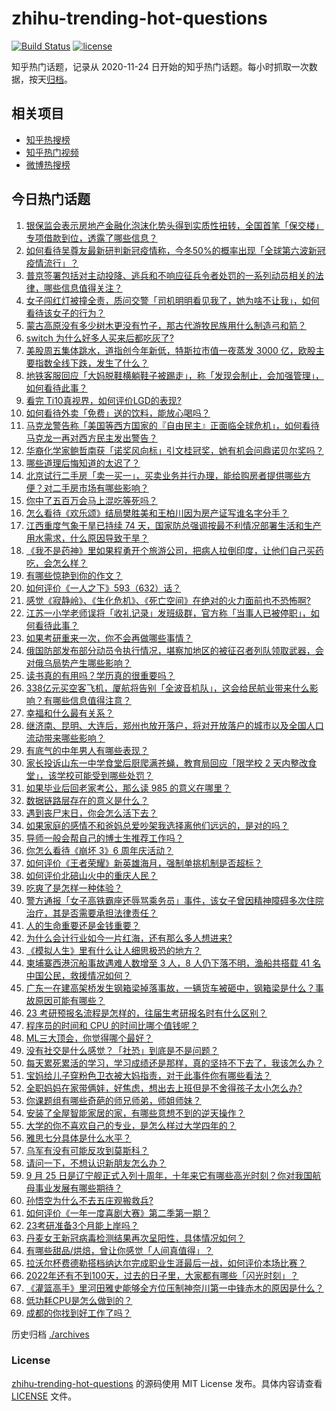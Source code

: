 # zhihu-trending-hot-questions

[![Build Status](https://github.com/justjavac/zhihu-trending-hot-questions/workflows/ci/badge.svg?branch=master)](https://github.com/justjavac/zhihu-trending-hot-questions/actions)
[![license](https://img.shields.io/github/license/justjavac/zhihu-trending-hot-questions)](https://github.com/justjavac/zhihu-trending-hot-questions/blob/master/LICENSE)

知乎热门话题，记录从 2020-11-24 日开始的知乎热门话题。每小时抓取一次数据，按天[归档](./archives)。

## 相关项目

- [知乎热搜榜](https://github.com/justjavac/zhihu-trending-top-search)
- [知乎热门视频](https://github.com/justjavac/zhihu-trending-hot-video)
- [微博热搜榜](https://github.com/justjavac/weibo-trending-hot-search)

## 今日热门话题

<!-- BEGIN -->
<!-- 最后更新时间 Sun Sep 25 2022 02:08:14 GMT+0800 (China Standard Time) -->

1. [银保监会表示房地产金融化泡沫化势头得到实质性扭转，全国首笔「保交楼」专项借款到位，透露了哪些信息？](https://www.zhihu.com/question/555178588)
1. [如何看待吴尊友最新研判新冠疫情称，今冬50%的概率出现「全球第六波新冠疫情流行」？](https://www.zhihu.com/question/555310645)
1. [普京签署包括对主动投降、逃兵和不响应征兵令者处罚的一系列动员相关的法律，哪些信息值得关注？](https://www.zhihu.com/question/555397137)
1. [女子闯红灯被撞全责，质问交警「司机明明看见我了，她为啥不让我」，如何看待该女子的行为？](https://www.zhihu.com/question/555159926)
1. [蒙古高原没有多少树木更没有竹子，那古代游牧民族用什么制造弓和箭？](https://www.zhihu.com/question/499247654)
1. [switch 为什么好多人买来后都吃灰了?](https://www.zhihu.com/question/552901619)
1. [美股周五集体跳水，道指创今年新低，特斯拉市值一夜蒸发 3000 亿，欧股主要指数全线下跌，发生了什么？](https://www.zhihu.com/question/555260008)
1. [地铁客服回应「大妈脱鞋横躺鞋子被踢走」，称「发现会制止，会加强管理」，如何看待此事？](https://www.zhihu.com/question/554878349)
1. [看完 Ti10真视界，如何评价LGD的表现?](https://www.zhihu.com/question/555406580)
1. [如何看待外卖「免费」送的饮料，能放心喝吗？](https://www.zhihu.com/question/555076117)
1. [马克龙警告称「美国等西方国家的『自由民主』正面临全球危机」，如何看待马克龙一再对西方民主发出警告？](https://www.zhihu.com/question/555213006)
1. [华裔化学家鲍哲南获「诺奖风向标」引文桂冠奖，她有机会问鼎诺贝尔奖吗？](https://www.zhihu.com/question/554771787)
1. [哪些道理后悔知道的太迟了？](https://www.zhihu.com/question/525202822)
1. [北京试行二手房「卖一买一」，买卖业务并行办理，能给购房者提供哪些方便？对二手房市场有哪些影响？](https://www.zhihu.com/question/555114770)
1. [你中了五百万会马上混吃等死吗？](https://www.zhihu.com/question/553629115)
1. [怎么看待《欢乐颂》结局樊胜美和王柏川因为房产证写谁名字分手？](https://www.zhihu.com/question/60332816)
1. [江西重度气象干旱已持续 74 天，国家防总强调按最不利情况部署生活和生产用水需求，什么原因导致干旱？](https://www.zhihu.com/question/555379265)
1. [《我不是药神》里如果程勇开个旅游公司，把病人拉倒印度，让他们自己买药吃，会怎么样？](https://www.zhihu.com/question/516880228)
1. [有哪些惊艳到你的作文？](https://www.zhihu.com/question/299318374)
1. [如何评价《一人之下》593（632）话？](https://www.zhihu.com/question/555017479)
1. [感觉《寂静岭》、《生化危机》、《死亡空间》在绝对的火力面前也不恐怖啊?](https://www.zhihu.com/question/546245811)
1. [江苏一小学老师误将「收礼记录」发班级群，官方称「当事人已被停职」，如何看待此事？](https://www.zhihu.com/question/555155376)
1. [如果考研重来一次，你不会再做哪些事情？](https://www.zhihu.com/question/530488862)
1. [俄国防部发布部分动员令执行情况，堪察加地区的被征召者列队领取武器，会对俄乌局势产生哪些影响？](https://www.zhihu.com/question/555384014)
1. [读书真的有用吗？学历真的很重要吗？](https://www.zhihu.com/question/555369657)
1. [338亿元买空客飞机，厦航将告别「全波音机队」，这会给民航业带来什么影响？有哪些信息值得注意？](https://www.zhihu.com/question/555060367)
1. [幸福和什么最有关系？](https://www.zhihu.com/question/553192611)
1. [继济南、昆明、大连后，郑州也放开落户，将对开放落户的城市以及全国人口流动带来哪些影响？](https://www.zhihu.com/question/555315718)
1. [有底气的中年男人有哪些表现？](https://www.zhihu.com/question/554435857)
1. [家长投诉山东一中学食堂后厨爬满苍蝇，教育局回应「限学校 2 天内整改食堂」，该学校可能受到哪些处罚？](https://www.zhihu.com/question/555372863)
1. [如果毕业后回老家考公，那么读 985 的意义在哪里？](https://www.zhihu.com/question/553864860)
1. [数据链路层存在的意义是什么？](https://www.zhihu.com/question/553090218)
1. [遇到丧尸末日，你会怎么活下去？](https://www.zhihu.com/question/540354406)
1. [如果家庭的感情不和爸妈总爱吵架我选择离他们远远的，是对的吗？](https://www.zhihu.com/question/555268304)
1. [导师一般会帮自己的博士生推荐工作吗？](https://www.zhihu.com/question/382868706)
1. [你怎么看待《崩坏 3》6 周年庆活动？](https://www.zhihu.com/question/552938924)
1. [如何评价《王者荣耀》新英雄海月，强制单挑机制是否超标？](https://www.zhihu.com/question/554444540)
1. [如何评价北碚山火中的重庆人民？](https://www.zhihu.com/question/549785195)
1. [吃爽了是怎样一种体验？](https://www.zhihu.com/question/272023299)
1. [警方通报「女子高铁霸座还辱骂乘务员」事件，该女子曾因精神障碍多次住院治疗，其是否需要承担法律责任？](https://www.zhihu.com/question/555369410)
1. [人的生命重要还是金钱重要？](https://www.zhihu.com/question/554233628)
1. [为什么会计行业如今一片红海，还有那么多人想进来?](https://www.zhihu.com/question/374704492)
1. [《模拟人生》里有什么让人细思极恐的地方？](https://www.zhihu.com/question/264106033)
1. [柬埔寨西港沉船事故遇难人数增至 3 人，8 人仍下落不明，渔船共搭载 41 名中国公民，救援情况如何？](https://www.zhihu.com/question/555350864)
1. [广东一在建高架桥发生钢箱梁掉落事故，一辆货车被砸中，钢箱梁是什么？事故原因可能有哪些？](https://www.zhihu.com/question/555339656)
1. [23 考研预报名流程是怎样的，往届生考研报名时有什么区别？](https://www.zhihu.com/question/61746283)
1. [程序员的时间和 CPU 的时间比哪个值钱呢？](https://www.zhihu.com/question/554191626)
1. [ML三大顶会，你觉得哪个最好？](https://www.zhihu.com/question/422296229)
1. [没有社交是什么感觉？「社恐」到底是不是问题？](https://www.zhihu.com/question/555274569)
1. [每天累死累活的学习，学习成绩还是那样，真的坚持不下去了，我该怎么办？](https://www.zhihu.com/question/554289827)
1. [宝妈给儿子穿粉色卫衣被大妈指责，对于此事件你有哪些看法？](https://www.zhihu.com/question/555065950)
1. [全职妈妈在家带俩娃，好焦虑，想出去上班但是不舍得孩子太小怎么办?](https://www.zhihu.com/question/555031465)
1. [你课题组有哪些奇葩的师兄师弟，师姐师妹？](https://www.zhihu.com/question/320750711)
1. [安装了全屋智能家居的家，有哪些意想不到的逆天操作？](https://www.zhihu.com/question/555062806)
1. [大学的你不喜欢自己的专业，是怎么样过大学四年的？](https://www.zhihu.com/question/555097004)
1. [雅思七分具体是什么水平？](https://www.zhihu.com/question/62020354)
1. [乌军有没有可能反攻到莫斯科？](https://www.zhihu.com/question/520431534)
1. [请问一下，不想认识新朋友怎么办？](https://www.zhihu.com/question/555385744)
1. [9 月 25 日是辽宁舰正式入列十周年，十年来它有哪些高光时刻？你对我国航母事业发展有哪些期待？](https://www.zhihu.com/question/554452296)
1. [孙悟空为什么不去五庄观搬救兵?](https://www.zhihu.com/question/348118424)
1. [如何评价《一年一度喜剧大赛》第二季第一期？](https://www.zhihu.com/question/555180600)
1. [23考研准备3个月能上岸吗？](https://www.zhihu.com/question/553387248)
1. [丹麦女王新冠病毒检测结果再次呈阳性，具体情况如何？](https://www.zhihu.com/question/554791372)
1. [有哪些甜品/烘焙，曾让你感觉「人间真值得」？](https://www.zhihu.com/question/553611876)
1. [拉沃尔杯费德勒搭档纳达尔完成职业生涯最后一战，如何评价本场比赛？](https://www.zhihu.com/question/554645221)
1. [2022年还有不到100天，过去的日子里，大家都有哪些「闪光时刻」？](https://www.zhihu.com/question/555181949)
1. [《灌篮高手》里河田雅史能够全方位压制神奈川第一中锋赤木的原因是什么？](https://www.zhihu.com/question/503442130)
1. [低功耗CPU是怎么做到的？](https://www.zhihu.com/question/26655435)
1. [成都的你找到好工作了吗？](https://www.zhihu.com/question/522662759)

<!-- END -->

历史归档 [./archives](./archives)

### License

[zhihu-trending-hot-questions](https://github.com/justjavac/zhihu-trending-hot-questions)
的源码使用 MIT License 发布。具体内容请查看 [LICENSE](./LICENSE) 文件。
